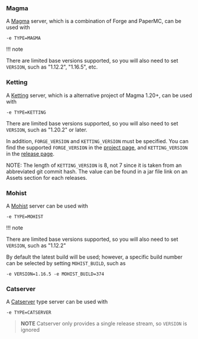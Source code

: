 

### Magma

A [Magma](https://magmafoundation.org/) server, which is a combination of Forge and PaperMC, can be used with

    -e TYPE=MAGMA

!!! note

There are limited base versions supported, so you will also need to  set `VERSION`, such as "1.12.2", "1.16.5", etc.


### Ketting

A [Ketting](https://github.com/kettingpowered/Ketting-1-20-x) server, which is a alternative project of Magma 1.20+, can be used with

    -e TYPE=KETTING

There are limited base versions supported, so you will also need to  set `VERSION`, such as "1.20.2" or later.

In addition, `FORGE_VERSION` and `KETTING_VERSION` must be specified. You can find the supported `FORGE_VERSION` in the [project page](https://github.com/kettingpowered/Ketting-1-20-x), and `KETTING_VERSION` in the [release page](https://github.com/kettingpowered/Ketting-1-20-x/releases).

NOTE: The length of `KETTING_VERSION` is 8, not 7 since it is taken from an abbreviated git commit hash. The value can be found in a jar file link on an Assets section for each releases.


### Mohist

A [Mohist](https://github.com/MohistMC/Mohist) server can be used with

    -e TYPE=MOHIST

!!! note

There are limited base versions supported, so you will also need to  set `VERSION`, such as "1.12.2"

By default the latest build will be used; however, a specific build number can be selected by setting `MOHIST_BUILD`, such as

    -e VERSION=1.16.5 -e MOHIST_BUILD=374

### Catserver

A [Catserver](http://catserver.moe/) type server can be used with

    -e TYPE=CATSERVER

> **NOTE** Catserver only provides a single release stream, so `VERSION` is ignored
